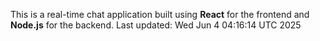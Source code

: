 This is a real-time chat application built using **React** for the frontend and **Node.js** for the backend.
Last updated: Wed Jun  4 04:16:14 UTC 2025
